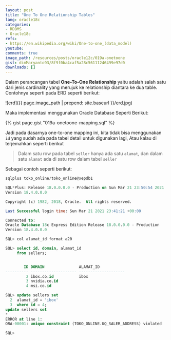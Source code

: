 ```yaml
---
layout: post
title: "One To One Relationship Tables"
lang: oracle18c
categories:
- RDBMS
- Oracle18c
refs: 
- https://en.wikipedia.org/wiki/One-to-one_(data_model)
youtube: 
comments: true
image_path: /resources/posts/oracle12c/019a-onetoone
gist: dimMaryanto93/8f9f0ba4caf5a28c56111246499e97d0
downloads: []
---
```


Dalam perancangan tabel **One-To-One Relationship** yaitu adalah salah satu dari jenis cardinality yang merujuk ke relationship diantara ke dua table. Contohnya seperti pada ERD seperti berikut:

![erd]({{ page.image_path | prepend: site.baseurl }}/erd.jpg)

Maka implementasi menggunakan Oracle Database Seperti Berikut:

{% gist page.gist "019a-onetoone-mapping.sql" %}

Jadi pada dasarnya one-to-one mapping ini, kita tidak bisa menggunakan `id` yang sudah ada pada tabel detail untuk digunakan lagi, Atau kalau di terjemahkan seperti berikut

> Dalam satu row pada tabel `seller` hanya ada satu `alamat`, dan dalam satu `alamat` ada di satu row dalam tabel `seller`

Sebagai contoh seperti berikut:

```sql
sqlplus toko_online/toko_online@xepdb1

SQL*Plus: Release 18.0.0.0.0 - Production on Sun Mar 21 23:50:54 2021
Version 18.4.0.0.0

Copyright (c) 1982, 2018, Oracle.  All rights reserved.

Last Successful login time: Sun Mar 21 2021 23:41:21 +00:00

Connected to:
Oracle Database 18c Express Edition Release 18.0.0.0.0 - Production
Version 18.4.0.0.0

SQL> col alamat_id format a20

SQL> select id, domain, alamat_id
     from sellers;


        ID DOMAIN               ALAMAT_ID
---------- -------------------- --------------------
         2 ibox.co.id           ibox
         3 nvidia.co.id
         4 msi.co.id

SQL> update sellers set
  2  alamat_id = 'ibox'
  3  where id = 4;
update sellers set
*
ERROR at line 1:
ORA-00001: unique constraint (TOKO_ONLINE.UQ_SALER_ADDRESS) violated

SQL>
```